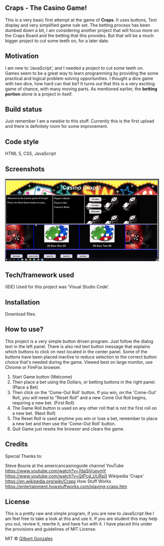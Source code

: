 ## Craps - The Casino Game!

This is a very basic first attempt at the game of **Craps**. It uses buttons, Text display and very simplified game rule set. 
The betting process has been dumbed down a bit, I am considering another project that will focus more on the Craps Board and the betting that this provides. 
But that will be a much bigger project to cut some teeth on, for a later date. 

## Motivation

I am new to ‘JavaScript’, and I needed a project to cut some teeth on. Games seem to be a great way to learn programming by providing the some practical and logical problem solving opportunities. 
I thought a dice game with two dice, how hard can that be?  It turns out that this is a very exciting game of chance, with many moving parts. As mentioned earlier, the **betting portion** alone is a project in itself. 

## Build status

Just remember I am a newbie to this stuff. Currently this is the first upload and there is definitely room for some improvement. 

## Code style

HTML 5, CSS, JavaScript  
 
## Screenshots
![](Images/Craps_2.gif)

## Tech/framework used

(IDE) Used for this project was 'Visual Studio Code'.

## Installation

Download files.

## How to use?

This project is a very simple button driven program. Just follow the dialog text in the left panel. There is also red text button message that explains which buttons to click on next located in the center panel. 
Some of the buttons have been placed inactive to reduce selection to the correct button choice that's needed during the game. Viewed best on large monitor, use Chrome or FireFox browser.

1. Start Game button (Welcome)
2. Then place a bet using the Dollars, or betting buttons in the right panel.  (Place a Bet)
3. Then click on the 'Come-Out Roll' button. If you win, on the 'Come-Out' Roll, you will need to "Reset Roll" and a new Come Out Roll begins, requiring a new bet. (First Roll)
4. The Game Roll button is used on any other roll that is not the first roll on a new bet. (Next Roll)
5. The Reset Roll is used anytime you win or lose a bet, remember to place a new bet and then use the 'Come-Out Roll' button.
6. Quit Game just resets the browser and clears the game.


## Credits

Special Thanks to:

Steve Bourie at the americancasinoguide channel YouTube https://www.youtube.com/watch?v=7daSiVupvmY https://www.youtube.com/watch?v=QtPcd_UURp0
Wikipedia 'Craps'  https://en.wikipedia.org/wiki/Craps 
How Stuff Works https://entertainment.howstuffworks.com/playing-craps.htm

## License

This is a pretty raw and simple program, if you are new to JavaScript like I am feel free to take a look at this and use it. If you are student this may help you out, review it, rewrite it, and have fun with it. I have placed this under the provisions and guidelines of MIT License. 

MIT © [Gilbert Gonzales]()
